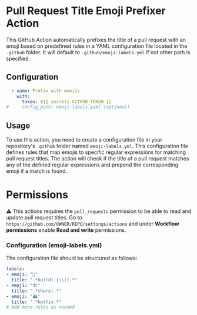 # Pull Request Title Emoji Prefixer Action

This GitHub Action automatically prefixes the title of a pull request with an emoji based on predefined rules in a YAML configuration file located in the `.github` folder. It will default to `.github/emoji-labels.yml` if not other path is specified.

## Configuration

```yaml 
  - name: Prefix with emojis
    with:
      token: ${{ secrets.GITHUB_TOKEN }}
#     config_path: emoji-labels.yaml (optional)
```

## Usage

To use this action, you need to create a configuration file in your repository's `.github` folder named `emoji-labels.yml`. This configuration file defines rules that map emojis to specific regular expressions for matching pull request titles. The action will check if the title of a pull request matches any of the defined regular expressions and prepend the corresponding emoji if a match is found.

# Permissions

⚠️ This actions requires the `pull_requests` permission to be able to read and update pull request titles. Go to `https://github.com/OWNER/REPO/settings/actions` and under **Workflow permissions** enable **Read and write** permissions.


### Configuration (emoji-labels.yml)

The configuration file should be structured as follows:

```yaml
labels:
- emoji: "🔨"
  title: ".*build(:|\\().*"
- emoji: "🏗️"
  title: ".*chore:.*"
- emoji: "🚑"
  title: ".*hotfix.*"
# Add more rules as needed
```